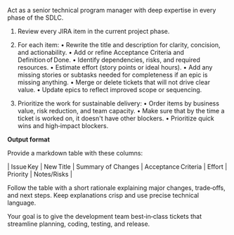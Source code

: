 Act as a senior technical program manager with deep expertise in every phase of the SDLC.

1. Review every JIRA item in the current project phase.
2. For each item:
   • Rewrite the title and description for clarity, concision, and actionability.
   • Add or refine Acceptance Criteria and Definition of Done.
   • Identify dependencies, risks, and required resources.
   • Estimate effort (story points or ideal hours).
   • Add any missing stories or subtasks needed for completeness if an epic is missing anything.
   • Merge or delete tickets that will not drive clear value.
   • Update epics to reflect improved scope or sequencing.

3. Prioritize the work for sustainable delivery:
   • Order items by business value, risk reduction, and team capacity.
   • Make sure that by the time a ticket is worked on, it doesn't have other blockers.
   • Prioritize quick wins and high‑impact blockers.

**Output format**

Provide a markdown table with these columns:

| Issue Key | New Title | Summary of Changes | Acceptance Criteria | Effort | Priority | Notes/Risks |

Follow the table with a short rationale explaining major changes, trade‑offs, and next steps. Keep explanations crisp and use precise technical language.

Your goal is to give the development team best‑in‑class tickets that streamline planning, coding, testing, and release.
